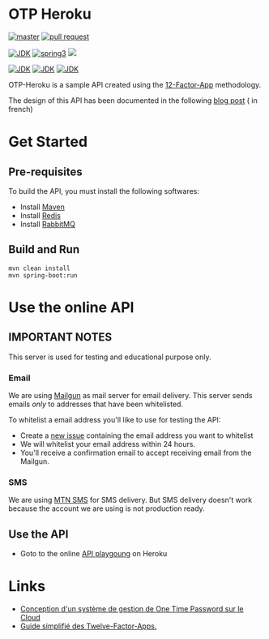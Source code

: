 # OTP Heroku

[![master](https://github.com/pragmatic-nerdz/otp-heroku/actions/workflows/master.yml/badge.svg)](https://github.com/pragmatic-nerdz/otp-heroku/actions/workflows/master.yml)
[![pull request](https://github.com/pragmatic-nerdz/otp-heroku/actions/workflows/pull_request.yml/badge.svg)](https://github.com/pragmatic-nerdz/otp-heroku/actions/workflows/pull_request.yml)

[![JDK](https://img.shields.io/badge/jdk-17-brightgreen.svg)](https://jdk.java.net/17/)
[![spring3](https://img.shields.io/badge/springboot-3.x-brightgreen.svg)](https://spring.io/projects/spring-boot)
![](https://img.shields.io/badge/kotlin-brightgreen.svg)

[![JDK](https://img.shields.io/badge/maven-blue.svg)](https://maven.apache.org/)
[![JDK](https://img.shields.io/badge/redis-blue.svg)](https://redis.io/)
[![JDK](https://img.shields.io/badge/rabbitmq-blue.svg)](https://www.rabbitmq.com/)

OTP-Heroku is a sample API created using the [12-Factor-App](https://12factor.net/) methodology.

The design of this API has been documented in the
following [blog post](https://www.wutsi.com/read/65042/conception-d-un-systeme-de-gestion-de-one-time-password-sur-le-cloud) (
in french)

# Get Started

## Pre-requisites

To build the API, you must install the following softwares:

- Install [Maven](https://maven.apache.org/install.html)
- Install [Redis](https://redis.io/docs/getting-started/installation/)
- Install [RabbitMQ](https://www.rabbitmq.com/download.html)

## Build and Run

```
mvn clean install
mvn spring-boot:run
```

# Use the online API

## IMPORTANT NOTES

This server is used for testing and educational purpose only.

### Email

We are using [Mailgun](https://www.mailgun.com/) as mail server for email delivery. This server sends emails *only* to
addresses that have been whitelisted.

To whitelist a email address you'll like to use for testing the API:

- Create a [new issue](https://github.com/pragmatic-nerdz/otp-heroku/issues/new) containing the email address you want
  to whitelist
- We will whitelist your email address within 24 hours.
- You'll receive a confirmation email to accept receiving email from the Mailgun.

### SMS

We are using [MTN SMS](https://developers.mtn.com/products/sms-v3-api) for SMS delivery. But SMS delivery doesn't work
because the account we are using is not production ready.

## Use the API

- Goto to the online [API playgoung](https://otp-heroku-test-0ba93376585a.herokuapp.com/swagger-ui.html) on Heroku

# Links

- [Conception d'un système de gestion de One Time Password sur le Cloud](https://www.wutsi.com/read/65042/conception-d-un-systeme-de-gestion-de-one-time-password-sur-le-cloud)
- [Guide simplifié des Twelve-Factor-Apps.](https://www.wutsi.com/read/63900/guide-simplifie-des-twelve-factor-apps)
